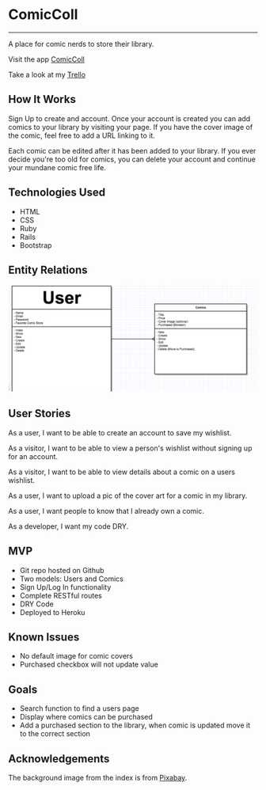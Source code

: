 # ComicColl

---

A place for comic nerds to store their library.

Visit the app [ComicColl](https://secret-chamber-72331.herokuapp.com/)

Take a look at my [Trello](https://trello.com/b/F6ydCQPL/project-2)

## How It Works

Sign Up to create and account. Once your account is created you can add comics to your library by visiting your page. If you have the cover image of the comic, feel free to add a URL linking to it.

Each comic can be edited after it has been added to your library. If you ever decide you're too old for comics, you can delete your account and continue your mundane comic free life.

## Technologies Used

- HTML
- CSS
- Ruby
- Rails
- Bootstrap

## Entity Relations

![Relations Pic](grab.png)

## User Stories

As a user, I want to be able to create an account to save my wishlist.

As a visitor, I want to be able to view a person's wishlist without signing up for an account.

As a visitor, I want to be able to view details about a comic on a users wishlist.

As a user, I want to upload a pic of the cover art for a comic in my library.

As a user, I want people to know that I already own a comic.

As a developer, I want my code DRY.

## MVP

- Git repo hosted on Github
- Two models: Users and Comics
- Sign Up/Log In functionality
- Complete RESTful routes
- DRY Code
- Deployed to Heroku

## Known Issues

- No default image for comic covers
- Purchased checkbox will not update value

## Goals

- Search function to find a users page
- Display where comics can be purchased
- Add a purchased section to the library, when comic is updated move it to the correct section

## Acknowledgements

The background image from the index is from [Pixabay](http://pixabay.com).